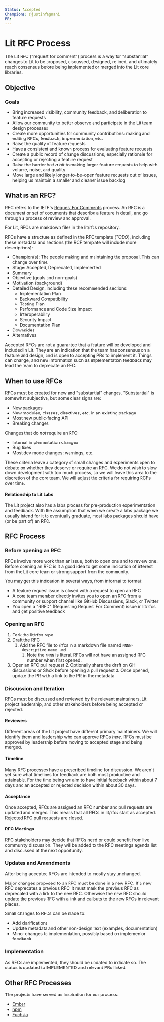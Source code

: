 ```yaml
---
Status: Accepted
Champions: @justinfagnani
PR:
---
```


# Lit RFC Process

The Lit RFC ("request for comment") process is a way for "substantial" changes to Lit to be proposed, discussed, designed, refined, and ultimately reach consensus before being implemented or merged into the Lit core libraries.

## Objective

### Goals

* Bring increased visibility, community feedback, and deliberation to feature requests
* Allow our community to better observe and participate in the Lit team design processes
* Create more opportunities for community contributions: making and editing RFCs, feedback, implementation, etc.
* Raise the quality of feature requests
* Have a consistent and known process for evaluating feature requests
* Create a public record of change discussions, especially rationale for accepting or rejecting a feature request
* Raise the barrier _just a bit_ to making larger feature requests to help with volume, noise, and quality
* Move large and likely longer-to-be-open feature requests out of issues, helping us maintain a smaller and cleaner issue backlog

## What is an RFC?

RFC refers to the IETF's [Request For Comments](https://en.wikipedia.org/wiki/Request_for_Comments) process. An RFC is a document or set of documents that describe a feature in detail, and go through a process of review and approval.

For Lit, RFCs are markdown files in the lit/rfcs repository.

RFCs have a structure as defined in the RFC template (_TODO_), including these metadata and sections (the RCF template will include more descriptions):

* Champion(s): The people making and maintaining the proposal. This can change over time.
* Stage: Accepted, Deprecated, Implemented
* Summary
* Objective (goals and non-goals)
* Motivation (background)
* Detailed Design, including these recommended sections:
    * Implementation Plan
    * Backward Compatibility
    * Testing Plan
    * Performance and Code Size Impact
    * Interoperability
    * Security Impact
    * Documentation Plan
* Downsides
* Alternatives

Accepted RFCs are not a guarantee that a feature will be developed and included in Lit. They are an indication that the team has consensus on a feature and design, and is open to accepting PRs to implement it. Things can change, and new information such as implementation feedback may lead the team to deprecate an RFC.

## When to use RFCs

RFCs must be created for new and "substantial" changes. "Substantial" is somewhat subjective, but some clear signs are:

* New packages
* New modules, classes, directives, etc. in an existing package
* Most new public-facing API
* Breaking changes

Changes that do _not_ require an RFC:

* Internal implementation changes
* Bug fixes
* Most dev mode changes: warnings, etc.

These criteria leave a category of small changes and experiments open to debate on whether they deserve or require an RFC. We do not wish to slow down development with too much process, so we will leave this area to the discretion of the core team. We will adjust the criteria for requiring RCFs over time.

#### Relationship to Lit Labs

The Lit project also has a labs process for pre-production experimentation and feedback. With the assumption that when we create a labs package we usually intend for it to eventually graduate, most labs packages should have (or be part of) an RFC.

## RFC Process

### Before opening an RFC

RFCs involve more work than an issue, both to open one and to review one. Before opening an RFC is it a good idea to get some indication of interest from the Lit core team or strong support from the community.

You may get this indication in several ways, from informal to formal:

* A feature request issue is closed with a request to open an RFC
* A core team member directly invites you to open an RFC from a community or support channel like GitHub Discussions, Slack, or Twitter
* You open a "RRFC" (Requesting Request For Comment) issue in lit/rfcs and get positive feedback 

### Opening an RFC

1. Fork the lit/rfcs repo
2. Draft the RFC
    1. Add the RFC file to /rfcs in a markdown file named `NNNN-_descriptive-name_.md`
        1. Note the `NNNN` is literal. RFCs will not have an assigned RFC number when first opened.
3. Open an RFC pull request
    2. Optionally share the draft on GH discussions or Slack before opening a pull request
    3. Once opened, update the PR with a link to the PR in the metadata

### Discussion and Iteration

RFCs must be discussed and reviewed by the relevant maintainers, Lit project leadership, and other stakeholders before being accepted or rejected.

#### Reviewers

Different areas of the Lit project have different primary maintainers. We will identify them and leadership who can approve RFCs _here_. RFCs must be approved by leadership before moving to accepted stage and being merged.

#### Timeline

Many RFC processes have a prescribed timeline for discussion. We aren't yet sure what timelines for feedback are both most productive and attainable. For the time being we aim to have initial feedback within about 7 days and an accepted or rejected decision within about 30 days.

#### Acceptance

Once accepted, RFCs are assigned an RFC number and pull requests are updated and merged. This means that all RFCs in lit/rfcs start as accepted. Rejected RFC pull requests are closed.

#### RFC Meetings

RFC stakeholders may decide that RFCs need or could benefit from live community discussion. They will be added to the RFC meetings agenda list and discussed at the next opportunity.

### Updates and Amendments

After being accepted RFCs are intended to mostly stay unchanged.

Major changes proposed to an RFC must be done in a new RFC. If a new RFC deprecates a previous RFC, it must mark the previous RFC as deprecated with a link to the new RFC. Otherwise the new RFC should update the previous RFC with a link and callouts to the new RFCs in relevant places.

Small changes to RFCs can be made to:

* Add clarifications
* Update metadata and other non-design text (examples, documentation)
* Minor changes to implementation, possibly based on implementor feedback

### Implementation

As RFCs are implemented, they should be updated to indicate so. The status is updated to IMPLEMENTED and relevant PRs linked.

## Other RFC Processes

The projects have served as inspiration for our process:

* [Ember](https://github.com/emberjs/rfcs)
* [npm](https://github.com/npm/rfcs)
* [Fuchsia](https://fuchsia.googlesource.com/fuchsia/+/refs/heads/main/docs/contribute/governance/rfcs/rfc_process.md)
